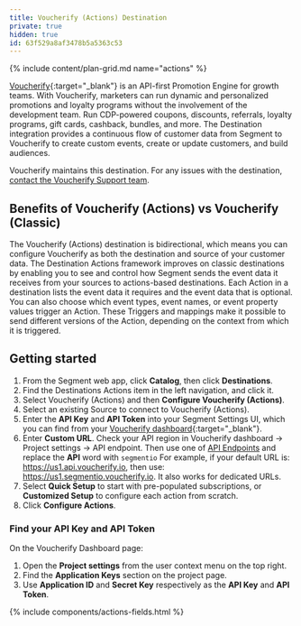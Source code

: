 ```yaml
---
title: Voucherify (Actions) Destination
private: true
hidden: true
id: 63f529a8af3478b5a5363c53
---
```

{% include content/plan-grid.md name="actions" %}

[Voucherify](https://voucherify.io/?utm_source=segmentio&utm_medium=docs&utm_campaign=partners){:target="_blank"} is an API-first Promotion Engine for growth teams. With Voucherify, marketers can run dynamic and personalized promotions and loyalty programs without the involvement of the development team. Run CDP-powered coupons, discounts, referrals, loyalty programs, gift cards, cashback, bundles, and more. The Destination integration provides a continuous flow of customer data from Segment to Voucherify to create custom events, create or update customers, and build audiences.

Voucherify maintains this destination. For any issues with the destination, [contact the Voucherify Support team](mailto:support@voucherify.io).

## Benefits of Voucherify (Actions) vs Voucherify (Classic)

The Voucherify (Actions) destination is bidirectional, which means you can configure Voucherify as both the destination and source of your customer data. The Destination Actions framework improves on classic destinations by enabling you to see and control how Segment sends the event data it receives from your sources to actions-based destinations. Each Action in a destination lists the event data it requires and the event data that is optional. You can also choose which event types, event names, or event property values trigger an Action. These Triggers and mappings make it possible to send different versions of the Action, depending on the context from which it is triggered.

## Getting started

1. From the Segment web app, click **Catalog**, then click **Destinations**.
2. Find the Destinations Actions item in the left navigation, and click it. 
3. Select Voucherify (Actions) and then **Configure Voucherify (Actions)**.
4. Select an existing Source to connect to Voucherify (Actions).
5. Enter the **API Key** and **API Token** into your Segment Settings UI, which you can find from your [Voucherify dashboard](https://voucherify.io/dashboard){:target="_blank"}.
6. Enter **Custom URL**. Check your API region in Voucherify dashboard -> Project settings -> API endpoint. Then use one of [API Endpoints](https://docs.voucherify.io/docs/api-endpoints) and replace the **API** word with `segmentio` For example, if your default URL is: https://us1.api.voucherify.io, then use: https://us1.segmentio.voucherify.io. It also works for dedicated URLs.
7. Select **Quick Setup** to start with pre-populated subscriptions, or **Customized Setup** to configure each action from scratch. 
8. Click **Configure Actions**.

### Find your API Key and API Token

On the Voucherify Dashboard page:
1. Open the **Project settings** from the user context menu on the top right.
2. Find the **Application Keys** section on the project page.
3. Use **Application ID** and **Secret Key** respectively as the **API Key** and **API Token**.

{% include components/actions-fields.html %}


